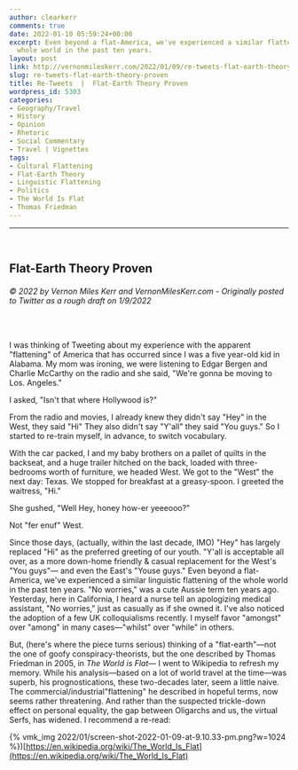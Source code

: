 ```yaml
---
author: clearkerr
comments: true
date: 2022-01-10 05:59:24+00:00
excerpt: Even beyond a flat-America, we've experienced a similar flattening of the
  whole world in the past ten years.
layout: post
link: http://vernonmileskerr.com/2022/01/09/re-tweets-flat-earth-theory-proven/
slug: re-tweets-flat-earth-theory-proven
title: Re-Tweets  |  Flat-Earth Theory Proven
wordpress_id: 5303
categories:
- Geography/Travel
- History
- Opinion
- Rhetoric
- Social Commentary
- Travel | Vignettes
tags:
- Cultural Flattening
- Flat-Earth Theory
- Linguistic Flattening
- Politics
- The World Is Flat
- Thomas Friedman
---
```


* * *




 




## Flat-Earth Theory Proven




###### © 2022 by Vernon Miles Kerr and VernonMilesKerr.com - Originally posted to Twitter as a rough draft on 1/9/2022




 






I was thinking of Tweeting about my experience with the apparent "flattening" of America that has occurred since I was a five year-old kid in Alabama.  My mom was ironing, we were listening to Edgar Bergen and Charlie McCarthy on the radio and she said, "We're gonna be moving to Los. Angeles." 







I asked, "Isn't that where Hollywood is?" 







From the radio and movies, I already knew they didn't say "Hey" in the West, they said "Hi" They also didn't say "Y'all" they said "You guys." So I started to re-train myself, in advance, to switch vocabulary.







With the car packed,  I and my baby brothers on a pallet of quilts in the backseat, and a huge trailer hitched on the back, loaded with three-bedrooms worth of furniture, we headed West.  We got to the "West" the next day:  Texas.  We stopped for breakfast at a greasy-spoon. I greeted the waitress, "Hi." 







She gushed, "Well Hey, honey how-er yeeeooo?" 







Not "fer enuf" West. 







Since those days, (actually, within the last decade, IMO) "Hey" has largely replaced "Hi" as the preferred greeting of our youth. "Y'all is acceptable all over, as a more down-home friendly & casual replacement for the West's "You guys"— and even the East's "Youse guys."  Even beyond a flat-America, we've experienced a similar linguistic flattening of the whole world in the past ten years. "No worries," was a cute Aussie term ten years ago. Yesterday, here in California, I heard a nurse tell an apologizing medical assistant, "No worries," just as casually as if she owned it.  I've also noticed the adoption of a few UK colloquialisms recently.  I myself favor "amongst" over "among" in many cases—"whilst" over "while" in others. 







But, (here's where the piece turns serious) thinking of a "flat-earth"—not the one of goofy conspiracy-theorists, but the one described by Thomas Friedman in 2005, in _The World is Flat_— I went to Wikipedia to refresh my memory.  While his analysis—based on a lot of world travel at the time—was superb, his prognostications, these two-decades later, seem a little naive.  The commercial/industrial"flattening" he described in hopeful terms, now seems rather threatening.  And rather than the suspected trickle-down effect on personal equality, the gap between Oligarchs and us, the virtual Serfs, has widened. I recommend a re-read:





{% vmk_img 2022/01/screen-shot-2022-01-09-at-9.10.33-pm.png?w=1024 %})[https://en.wikipedia.org/wiki/The_World_Is_Flat](https://en.wikipedia.org/wiki/The_World_Is_Flat)

